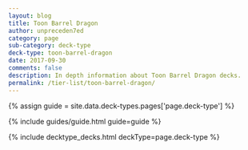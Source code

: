 ```yaml
---
layout: blog
title: Toon Barrel Dragon
author: unpreceden7ed
category: page
sub-category: deck-type
deck-type: toon-barrel-dragon
date: 2017-09-30
comments: false
description: In depth information about Toon Barrel Dragon decks.
permalink: /tier-list/toon-barrel-dragon/
---
```


{% assign guide = site.data.deck-types.pages['page.deck-type'] %}

{% include guides/guide.html guide=guide %}

{% include decktype_decks.html deckType=page.deck-type %}

